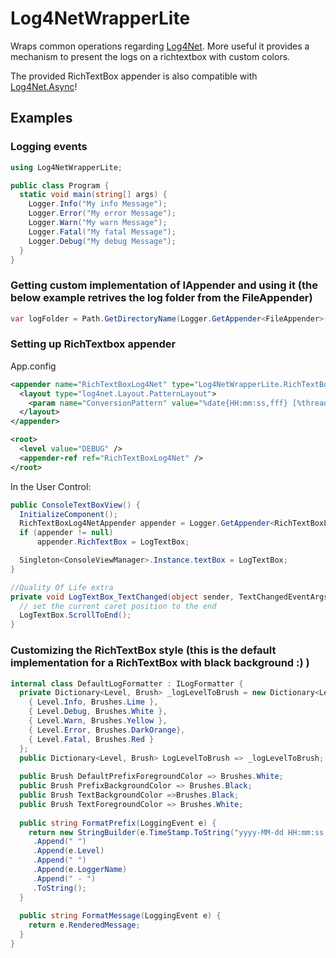 # Log4NetWrapperLite

Wraps common operations regarding [Log4Net](https://logging.apache.org/log4net/). More useful it provides a mechanism to present the logs on a richtextbox with custom colors.

The provided RichTextBox appender is also compatible with [Log4Net.Async](https://github.com/cjbhaines/Log4Net.Async)! 

## Examples

### Logging events
```cs
using Log4NetWrapperLite;

public class Program {
  static void main(string[] args) {
    Logger.Info("My info Message");
    Logger.Error("My error Message");
    Logger.Warn("My warn Message");
    Logger.Fatal("My fatal Message");
    Logger.Debug("My debug Message");
  }
}
```

### Getting custom implementation of IAppender and using it (the below example retrives the log folder from the FileAppender)
```cs
var logFolder = Path.GetDirectoryName(Logger.GetAppender<FileAppender>()?.File ?? string.Empty);
```

### Setting up RichTextbox appender

App.config
```xml
<appender name="RichTextBoxLog4Net" type="Log4NetWrapperLite.RichTextBoxLog4NetAppender">
  <layout type="log4net.Layout.PatternLayout">
    <param name="ConversionPattern" value="%date{HH:mm:ss,fff} [%thread] %level - %message%newline" />
  </layout>
</appender>

<root>
  <level value="DEBUG" />
  <appender-ref ref="RichTextBoxLog4Net" />
</root>
```

In the User Control:
```cs
public ConsoleTextBoxView() {
  InitializeComponent();
  RichTextBoxLog4NetAppender appender = Logger.GetAppender<RichTextBoxLog4NetAppender>();
  if (appender != null)
      appender.RichTextBox = LogTextBox;

  Singleton<ConsoleViewManager>.Instance.textBox = LogTextBox;
}

//Quality Of Life extra
private void LogTextBox_TextChanged(object sender, TextChangedEventArgs e) {
  // set the current caret position to the end
  LogTextBox.ScrollToEnd();
}
```

### Customizing the RichTextBox style (this is the default implementation for a RichTextBox with black background :) ) 
```cs
internal class DefaultLogFormatter : ILogFormatter {
  private Dictionary<Level, Brush> _logLevelToBrush = new Dictionary<Level, Brush>() {
    { Level.Info, Brushes.Lime },
    { Level.Debug, Brushes.White },
    { Level.Warn, Brushes.Yellow },
    { Level.Error, Brushes.DarkOrange},
    { Level.Fatal, Brushes.Red }
  };
  public Dictionary<Level, Brush> LogLevelToBrush => _logLevelToBrush;
  
  public Brush DefaultPrefixForegroundColor => Brushes.White;       
  public Brush PrefixBackgroundColor => Brushes.Black;
  public Brush TextBackgroundColor =>Brushes.Black;
  public Brush TextForegroundColor => Brushes.White;
  
  public string FormatPrefix(LoggingEvent e) {
    return new StringBuilder(e.TimeStamp.ToString("yyyy-MM-dd HH:mm:ss,fff"))
     .Append(" ")
     .Append(e.Level)
     .Append(" ")
     .Append(e.LoggerName)
     .Append(" - ")
     .ToString();
  }
  
  public string FormatMessage(LoggingEvent e) {
    return e.RenderedMessage;
  }
}
```
